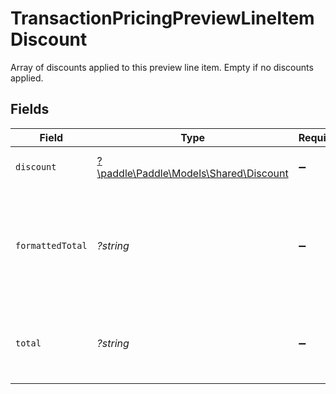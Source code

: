 # TransactionPricingPreviewLineItemDiscount

Array of discounts applied to this preview line item. Empty if no discounts applied.


## Fields

| Field                                                                                     | Type                                                                                      | Required                                                                                  | Description                                                                               | Example                                                                                   |
| ----------------------------------------------------------------------------------------- | ----------------------------------------------------------------------------------------- | ----------------------------------------------------------------------------------------- | ----------------------------------------------------------------------------------------- | ----------------------------------------------------------------------------------------- |
| `discount`                                                                                | [?\paddle\Paddle\Models\Shared\Discount](../../models/shared/Discount.md)                 | :heavy_minus_sign:                                                                        | Represents a discount entity.                                                             |                                                                                           |
| `formattedTotal`                                                                          | *?string*                                                                                 | :heavy_minus_sign:                                                                        | Total amount discounted as a result of this discount in the format of a given currency. ' | $0                                                                                        |
| `total`                                                                                   | *?string*                                                                                 | :heavy_minus_sign:                                                                        | Total amount discounted as a result of this discount.                                     | 0                                                                                         |